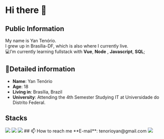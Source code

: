 #  Hi there 👋
## Public Information

My name is Yan Tenório.    
I grew up in Brasília-DF,
which is also where  I currently live.  
💻I’m currently learning fullstack with **Vue**, **Node** , **Javascript**, **SQL**;

## 📖Detailed information
-   **Name**: Yan Tenório
-   **Age**: 18
-   **Living in**: Brasília, Brazil
-   **University**: Attending  the 4th Semester Studying  IT  at Universidade do Distrito Federal.
<h2>Stacks</h2>
  <a><img src="https://img.shields.io/badge/JavaScript-323330?style=for-the-badge&logo=javascript&logoColor=F7DF1E"></a>
  <a><img src="https://img.shields.io/badge/MySQL-005C84?style=for-the-badge&logo=mysql&logoColor=white"></a>
  <a><img src="https://img.shields.io/badge/Node.js-339933?style=for-the-badge&logo=nodedotjs&logoColor=white"></a>
## 📫 How to reach me
<a>**E-mail**: tenorioyan@gmail.com</a>
<a src="https://www.linkedin.com/in/yan-tenorio-20aa951b8/"><img src="https://img.shields.io/badge/LinkedIn-0077B5?style=for-the-badge&logo=linkedin&logoColor=white"></a>

